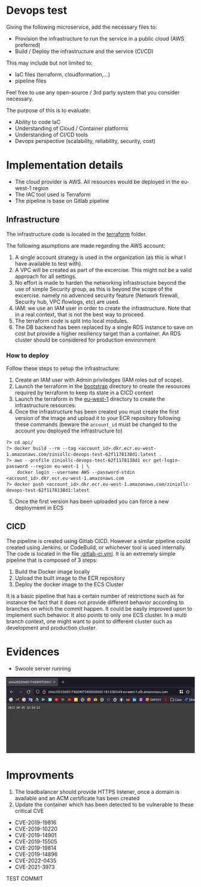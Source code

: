 
# Devops test

Giving the following microservice, add the necessary files to:

* Provision the infrastructure to run the service in a public cloud (AWS preferred)
* Build / Deploy the infrastructure and the service (CI/CD)

This may include but not limited to:

* IaC files (terraform, cloudformation,...)
* pipeline files 

Feel free to use any open-source / 3rd party system that you consider necessary.

The purpose of this is to evaluate:

* Ability to code IaC
* Understanding of Cloud / Container platforms
* Understanding of CI/CD tools
* Devops perspective (scalability, reliability, security, cost)

# Implementation details

* The cloud provider is AWS. All resources would be deployed in the eu-west-1 region
* The IAC tool used is Terraform
* The pipeline is base on Gitlab pipeline

## Infrastructure

The infrastructure code is located in the [terraform](terraform) folder.

The following asumptions are made regarding the AWS account:

1. A single account strategy is used in the organization (as this is what I have available to test with).
2. A VPC will be created as part of the excercise. This might not be a valid approach for all settings.
3. No effort is made to harden the networking infrastructure beyond the use of simple Security group, as this is beyond the scope of the excercise. namely no advenced security feature (Network firewall, Security hub, VPC flowlogs, etc) are used.
4. IAM: we use an IAM user in order to create the infrastructure. Note that in a real context, that is not the best way to proceed.
5. The terraform code is split into local modules.
6. The DB backend has been replaced by a single RDS instance to save on cost but provide a higher resiliency target than a container. An RDS cluster should be considered for production environment

### How to deploy

Follow these steps to setup the infrastructure:

1. Create an IAM user with Admin priviledges (IAM roles out of scope).
2. Launch the terraform in the [bootstrap](terraform/bootstrap/) directory to create the resources required by terraform to keep its state in a CICD context
3. Launch the terraform in the [eu-west-1](terraform/eu-west-1/) directory to create the infrastructure resources.
4. Once the infrastructure has been created you must create the first version of the image and upload it to your ECR repository following these commands (beware the `account_id` must be changed to the account you deployed the infrastructure to)

```shell
?> cd api/
?> docker build --rm --tag <account_id>.dkr.ecr.eu-west-1.amazonaws.com/ziniollc-devops-test-62f1178138d1:latest .
?> aws --profile ziniollc-devops-test-62f1178138d1 ecr get-login-password --region eu-west-1 | \
    docker login --username AWS --password-stdin <account_id>.dkr.ecr.eu-west-1.amazonaws.com
?> docker push <account_id>.dkr.ecr.eu-west-1.amazonaws.com/ziniollc-devops-test-62f1178138d1:latest
```

5. Once the first version has been uploaded you can force a new deploymemt in ECS

## CICD

The pipeline is created using Gitlab CICD. However a similar pipeline could created using Jenkins, or CodeBuild, or whichever tool is used internally.
The code is located in the file [.gitlab-ci.yml](.gitlab-ci.yml). It is an extremely simple pipeline that is composed of 3 steps:
1. Build the Docker image locally
2. Upload the built image to the ECR repository
3. Deploy the docker image to the ECS Cluster

It is a basic pipeline that has a certain number of restrictions such as for instance the fact that it does not provide different behavior according to branches on which the commit happen. It could be easily improved upon to implement such behavior. It also points to only one ECS cluster. In a multi branch context, one might want to point to different cluster such as development and production cluster.

# Evidences

* Swoole server running

![Swoole server running](images/SwooleServer.png)

# Improvments

1. The loadbalancer should provide HTTPS listener, once a domain is available and an ACM certificate has been created
2. Update the container which has been detected to be vulnerable to these critical CVE
* CVE-2019-19816
* CVE-2019-10220
* CVE-2019-14901
* CVE-2019-15505
* CVE-2019-19814
* CVE-2019-14896
* CVE-2022-0435
* CVE-2021-3973

TEST COMMIT